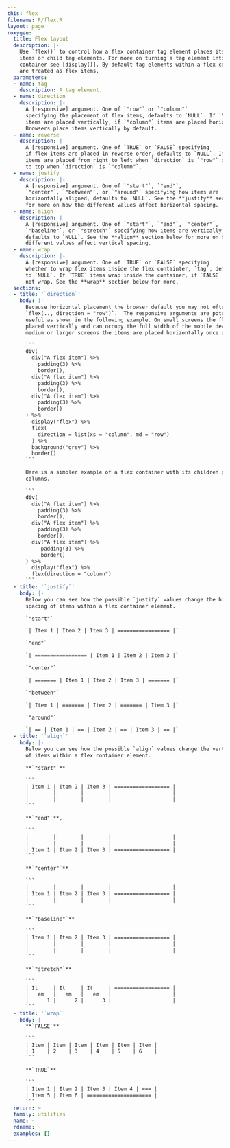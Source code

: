 ```yaml
---
this: flex
filename: R/flex.R
layout: page
roxygen:
  title: Flex layout
  description: |-
    Use `flex()` to control how a flex container tag element places its flex
    items or child tag elements. For more on turning a tag element into a flex
    container see [display()]. By default tag elements within a flex container
    are treated as flex items.
  parameters:
  - name: tag
    description: A tag element.
  - name: direction
    description: |-
      A [responsive] argument. One of `"row"` or `"column"`
      specifying the placement of flex items, defaults to `NULL`. If `"row"`
      items are placed vertically, if `"column"` items are placed horizontally.
      Browsers place items vertically by default.
  - name: reverse
    description: |-
      A [responsive] argument. One of `TRUE` or `FALSE` specifying
      if flex items are placed in reverse order, defaults to `NULL`. If `TRUE`
      items are placed from right to left when `direction` is `"row"` or bottom
      to top when `direction` is `"column"`.
  - name: justify
    description: |-
      A [responsive] argument. One of `"start"`, `"end"`,
      `"center"`, `"between"`, or `"around"` specifying how items are
      horizontally aligned, defaults to `NULL`. See the **justify** section below
      for more on how the different values affect horizontal spacing.
  - name: align
    description: |-
      A [responsive] argument. One of `"start"`, `"end"`, `"center"`,
      `"baseline"`, or `"stretch"` specifying how items are vertically aligned,
      defaults to `NULL`. See the **align** section below for more on how the
      different values affect vertical spacing.
  - name: wrap
    description: |-
      A [responsive] argument. One of `TRUE` or `FALSE` specifying
      whether to wrap flex items inside the flex containter, `tag`, defaults
      to `NULL`. If `TRUE` items wrap inside the container, if `FALSE` items will
      not wrap. See the **wrap** section below for more.
  sections:
  - title: '`direction`'
    body: |-
      Because horizontal placement the browser default you may not often use
      `flex(.., direction = "row")`.  The responsive arguments are potentially more
      useful as shown in the following example. On small screens the flex items are
      placed vertically and can occupy the full width of the mobile device. On
      medium or larger screens the items are placed horizontally once again.

      ```
      div(
        div("A flex item") %>%
          padding(3) %>%
          border(),
        div("A flex item") %>%
          padding(3) %>%
          border(),
        div("A flex item") %>%
          padding(3) %>%
          border()
      ) %>%
        display("flex") %>%
        flex(
          direction = list(xs = "column", md = "row")
        ) %>%
        background("grey") %>%
        border()
      ```

      Here is a simpler example of a flex container with its children placed into
      columns.

      ```
      div(
        div("A flex item") %>%
          padding(3) %>%
          border(),
        div("A flex item") %>%
          padding(3) %>%
          border(),
        div("A flex item") %>%
           padding(3) %>%
           border()
      ) %>%
        display("flex") %>%
        flex(direction = "column")
      ```
  - title: '`justify`'
    body: |-
      Below you can see how the possible `justify` values change the horizontal
      spacing of items within a flex container element.

      `"start"`

      `| Item 1 | Item 2 | Item 3 | ================= |`

      `"end"`

      `| ================= | Item 1 | Item 2 | Item 3 |`

      `"center"`

      `| ======= | Item 1 | Item 2 | Item 3 | ======= |`

      `"between"`

      `| Item 1 | ======= | Item 2 | ======= | Item 3 |`

      `"around"`

      `| == | Item 1 | == | Item 2 | == | Item 3 | == |`
  - title: '`align`'
    body: |-
      Below you can see how the possible `align` values change the vertial spacing
      of items within a flex container element.

      **`"start"`**

      ```
      | Item 1 | Item 2 | Item 3 | ================== |
      |        |        |        |                    |
      |        |        |        |                    |
      ```

      **`"end"`**,

      ```
      |        |        |        |                    |
      |        |        |        |                    |
      | Item 1 | Item 2 | Item 3 | ================== |
      ```

      **`"center"`**

      ```
      |        |        |        |                    |
      | Item 1 | Item 2 | Item 3 | ================== |
      |        |        |        |                    |
      ```

      **`"baseline"`**

      ```
      | Item 1 | Item 2 | Item 3 | ================== |
      |        |        |        |                    |
      |        |        |        |                    |
      ```

      **`"stretch"`**

      ```
      | It     | It     | It     | ================== |
      |   em   |   em   |   em   |                    |
      |      1 |      2 |      3 |                    |
      ```
  - title: '`wrap`'
    body: |-
      **`FALSE`**

      ```
      | Item | Item | Item | Item | Item | Item |
      | 1    | 2    | 3    | 4    | 5    | 6    |
      ```

      **`TRUE`**

      ```
      | Item 1 | Item 2 | Item 3 | Item 4 | === |
      | Item 5 | Item 6 | ===================== |
      ```
  return: ~
  family: utilities
  name: ~
  rdname: ~
  examples: []
---
```

